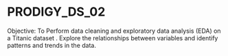 # PRODIGY_DS_02
Objective: To Perform data cleaning and exploratory data analysis (EDA) on a Titanic dataset . Explore the relationships between variables and identify patterns and trends in the data.
